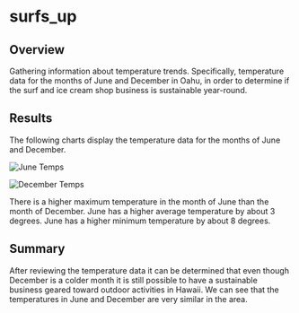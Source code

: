 # surfs_up
## Overview
Gathering information about temperature trends. Specifically, temperature data for the months of June and December in Oahu, in order to determine if the surf and ice cream shop business is sustainable year-round.
## Results
The following charts display the temperature data for the months of June and December.

![June Temps](https://user-images.githubusercontent.com/89167956/139619816-4d1a97dd-1894-44c0-8f14-3b6acaf3910c.PNG)

![December Temps](https://user-images.githubusercontent.com/89167956/139619832-13d72e3b-d0e4-449e-8f95-de17a0278025.PNG)

There is a higher maximum temperature in the month of June than the month of December.
June has a higher average temperature by about 3 degrees.
June has a higher minimum temperature by about 8 degrees.

## Summary
After reviewing the temperature data it can be determined that even though December is a colder month it is still possible to have a sustainable business geared toward outdoor activities in Hawaii. We can see that the temperatures in June and December are very similar in the area.
